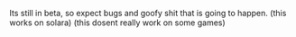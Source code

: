 Its still in beta, so expect bugs and goofy shit that is going to happen. (this works on solara) (this dosent really work on some games)
